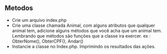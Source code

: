 ## Metodos

* Crie um arquivo index.php
* Crie uma classe chamada Animal, com alguns atributos que qualquer animal tem, adicione alguns métodos que você acha que um animal tem. Lembrando que métodos são funções que a classe ira exercer. ex : ObterNome(), ObterCPF(), Andar()
* Instancie a classe no Index.php. Imprimindo os resultados das ações.

